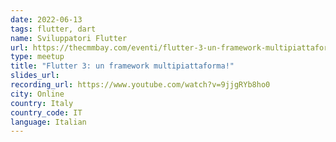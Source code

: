 ```yaml
---
date: 2022-06-13
tags: flutter, dart
name: Sviluppatori Flutter
url: https://thecmmbay.com/eventi/flutter-3-un-framework-multipiattaforma-8kxevq97or3
type: meetup
title: "Flutter 3: un framework multipiattaforma!"
slides_url:
recording_url: https://www.youtube.com/watch?v=9jjgRYb8ho0
city: Online
country: Italy
country_code: IT
language: Italian
---
```

